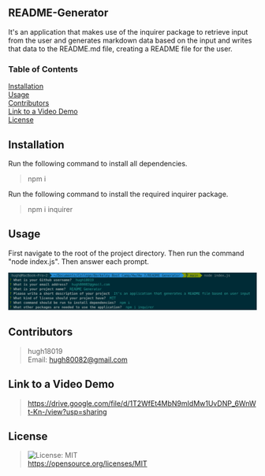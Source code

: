 ## README-Generator

It's an application that makes use of the inquirer package to retrieve input from the user and generates markdown data based on the input and writes that data to the README.md file, creating a README file for the user.

### Table of Contents

[Installation](#Installation)  
 [Usage](#Usage)  
 [Contributors](#Contributors)  
 [Link to a Video Demo](#Demo)  
 [License](#License)

<a name="Installation"></a>

## Installation

Run the following command to install all dependencies.

> npm i

Run the following command to install the required inquirer package.

> npm i inquirer

<a name="Usage"></a>

## Usage

First navigate to the root of the project directory.
Then run the command "node index.js".
Then answer each prompt.

![alt text](assets/images/usage.png)

<a name="Contributors"></a>

## Contributors

> hugh18019  
> Email: hugh80082@gmail.com

<a name="Demo"></a>

## Link to a Video Demo

> https://drive.google.com/file/d/1T2WfEt4MbN9mIdMw1UvDNP_6WnWt-Kn-/view?usp=sharing

<a name="License"></a>

## License

> ![License: MIT](https://img.shields.io/badge/License-MIT-yellow.svg)  
>  https://opensource.org/licenses/MIT
